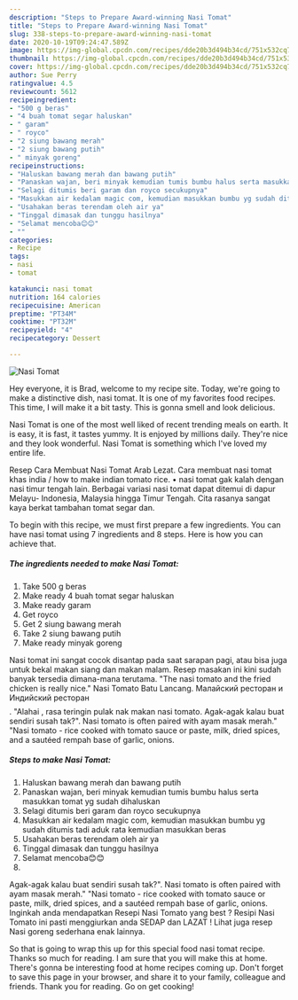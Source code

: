 ```yaml
---
description: "Steps to Prepare Award-winning Nasi Tomat"
title: "Steps to Prepare Award-winning Nasi Tomat"
slug: 338-steps-to-prepare-award-winning-nasi-tomat
date: 2020-10-19T09:24:47.589Z
image: https://img-global.cpcdn.com/recipes/dde20b3d494b34cd/751x532cq70/nasi-tomat-foto-resep-utama.jpg
thumbnail: https://img-global.cpcdn.com/recipes/dde20b3d494b34cd/751x532cq70/nasi-tomat-foto-resep-utama.jpg
cover: https://img-global.cpcdn.com/recipes/dde20b3d494b34cd/751x532cq70/nasi-tomat-foto-resep-utama.jpg
author: Sue Perry
ratingvalue: 4.5
reviewcount: 5612
recipeingredient:
- "500 g beras"
- "4 buah tomat segar haluskan"
- " garam"
- " royco"
- "2 siung bawang merah"
- "2 siung bawang putih"
- " minyak goreng"
recipeinstructions:
- "Haluskan bawang merah dan bawang putih"
- "Panaskan wajan, beri minyak kemudian tumis bumbu halus serta masukkan tomat yg sudah dihaluskan"
- "Selagi ditumis beri garam dan royco secukupnya"
- "Masukkan air kedalam magic com, kemudian masukkan bumbu yg sudah ditumis tadi aduk rata kemudian masukkan beras"
- "Usahakan beras terendam oleh air ya"
- "Tinggal dimasak dan tunggu hasilnya"
- "Selamat mencoba😊😊"
- ""
categories:
- Recipe
tags:
- nasi
- tomat

katakunci: nasi tomat 
nutrition: 164 calories
recipecuisine: American
preptime: "PT34M"
cooktime: "PT32M"
recipeyield: "4"
recipecategory: Dessert

---
```



![Nasi Tomat](https://img-global.cpcdn.com/recipes/dde20b3d494b34cd/751x532cq70/nasi-tomat-foto-resep-utama.jpg)

Hey everyone, it is Brad, welcome to my recipe site. Today, we're going to make a distinctive dish, nasi tomat. It is one of my favorites food recipes. This time, I will make it a bit tasty. This is gonna smell and look delicious.

Nasi Tomat is one of the most well liked of recent trending meals on earth. It is easy, it is fast, it tastes yummy. It is enjoyed by millions daily. They're nice and they look wonderful. Nasi Tomat is something which I've loved my entire life.

Resep Cara Membuat Nasi Tomat Arab Lezat. Cara membuat nasi tomat khas india / how to make indian tomato rice. • nasi tomat gak kalah dengan nasi timur tengah lain. Berbagai variasi nasi tomat dapat ditemui di dapur Melayu- Indonesia, Malaysia hingga Timur Tengah. Cita rasanya sangat kaya berkat tambahan tomat segar dan.


To begin with this recipe, we must first prepare a few ingredients. You can have nasi tomat using 7 ingredients and 8 steps. Here is how you can achieve that.

<!--inarticleads1-->

##### The ingredients needed to make Nasi Tomat:

1. Take 500 g beras
1. Make ready 4 buah tomat segar haluskan
1. Make ready  garam
1. Get  royco
1. Get 2 siung bawang merah
1. Take 2 siung bawang putih
1. Make ready  minyak goreng


Nasi tomat ini sangat cocok disantap pada saat sarapan pagi, atau bisa juga untuk bekal makan siang dan makan malam. Resep masakan ini kini sudah banyak tersedia dimana-mana terutama. &#34;The nasi tomato and the fried chicken is really nice.&#34; Nasi Tomato Batu Lancang. Малайский ресторан и Индийский ресторан$$$$. &#34;Alahai , rasa teringin pulak nak makan nasi tomato. Agak-agak kalau buat sendiri susah tak?&#34;. Nasi tomato is often paired with ayam masak merah.&#34; &#34;Nasi tomato - rice cooked with tomato sauce or paste, milk, dried spices, and a sautéed rempah base of garlic, onions. 

<!--inarticleads2-->

##### Steps to make Nasi Tomat:

1. Haluskan bawang merah dan bawang putih
1. Panaskan wajan, beri minyak kemudian tumis bumbu halus serta masukkan tomat yg sudah dihaluskan
1. Selagi ditumis beri garam dan royco secukupnya
1. Masukkan air kedalam magic com, kemudian masukkan bumbu yg sudah ditumis tadi aduk rata kemudian masukkan beras
1. Usahakan beras terendam oleh air ya
1. Tinggal dimasak dan tunggu hasilnya
1. Selamat mencoba😊😊
1. 


Agak-agak kalau buat sendiri susah tak?&#34;. Nasi tomato is often paired with ayam masak merah.&#34; &#34;Nasi tomato - rice cooked with tomato sauce or paste, milk, dried spices, and a sautéed rempah base of garlic, onions. Inginkah anda mendapatkan Resepi Nasi Tomato yang best ? Resipi Nasi Tomato ini pasti menggiurkan anda SEDAP dan LAZAT ! Lihat juga resep Nasi goreng sederhana enak lainnya. 

So that is going to wrap this up for this special food nasi tomat recipe. Thanks so much for reading. I am sure that you will make this at home. There's gonna be interesting food at home recipes coming up. Don't forget to save this page in your browser, and share it to your family, colleague and friends. Thank you for reading. Go on get cooking!
